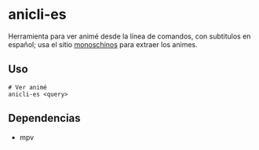# anicli-es

Herramienta para ver animé desde la línea de comandos, con subtitulos en español; usa el sitio [monoschinos](https://monoschinos2.com/) para extraer los animes.

## Uso

	# Ver animé
	anicli-es <query>
	
## Dependencias

* mpv
